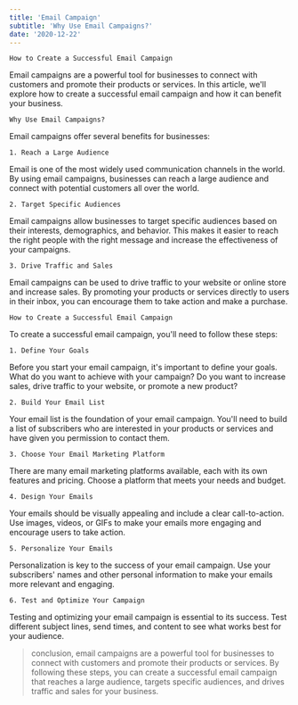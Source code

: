 ```yaml
---
title: 'Email Campaign'
subtitle: 'Why Use Email Campaigns?'
date: '2020-12-22'
---
```


```
How to Create a Successful Email Campaign
```

Email campaigns are a powerful tool for businesses to connect with customers and promote their products or services. In this article, we'll explore how to create a successful email campaign and how it can benefit your business.

```
Why Use Email Campaigns?
```

Email campaigns offer several benefits for businesses:

```
1. Reach a Large Audience
```

Email is one of the most widely used communication channels in the world. By using email campaigns, businesses can reach a large audience and connect with potential customers all over the world.

```
2. Target Specific Audiences
```

Email campaigns allow businesses to target specific audiences based on their interests, demographics, and behavior. This makes it easier to reach the right people with the right message and increase the effectiveness of your campaigns.

```
3. Drive Traffic and Sales
```

Email campaigns can be used to drive traffic to your website or online store and increase sales. By promoting your products or services directly to users in their inbox, you can encourage them to take action and make a purchase.

```
How to Create a Successful Email Campaign
```

To create a successful email campaign, you'll need to follow these steps:

```
1. Define Your Goals
```

Before you start your email campaign, it's important to define your goals. What do you want to achieve with your campaign? Do you want to increase sales, drive traffic to your website, or promote a new product?

```
2. Build Your Email List
```

Your email list is the foundation of your email campaign. You'll need to build a list of subscribers who are interested in your products or services and have given you permission to contact them.

```
3. Choose Your Email Marketing Platform
```

There are many email marketing platforms available, each with its own features and pricing. Choose a platform that meets your needs and budget.

```
4. Design Your Emails
```

Your emails should be visually appealing and include a clear call-to-action. Use images, videos, or GIFs to make your emails more engaging and encourage users to take action.

```
5. Personalize Your Emails
```

Personalization is key to the success of your email campaign. Use your subscribers' names and other personal information to make your emails more relevant and engaging.

```
6. Test and Optimize Your Campaign
```

Testing and optimizing your email campaign is essential to its success. Test different subject lines, send times, and content to see what works best for your audience.

> conclusion, email campaigns are a powerful tool for businesses to connect with customers and promote their products or services. By following these steps, you can create a successful email campaign that reaches a large audience, targets specific audiences, and drives traffic and sales for your business.
